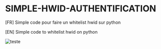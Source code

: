 # SIMPLE-HWID-AUTHENTIFICATION

[FR] Simple code pour faire un whitelist hwid sur python
<!-- -->
[EN] Simple code to whitelist hwid on python

![teste](https://i.imgur.com/nDvjEUg.png "Optional title")
